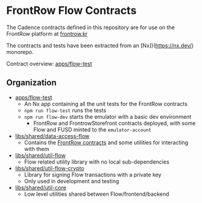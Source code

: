 # FrontRow Flow Contracts

The Cadence contracts defined in this repository are for use on the FrontRow platform at [frontrow.kr](https://frontrow.kr)

The contracts and tests have been extracted from an [Nx])(https://nx.dev/) monorepo.

Contract overview: [apps/flow-test](./apps/flow-test)

## Organization

- [apps/flow-test](./apps/flow-test)
  - An Nx app containing all the unit tests for the FrontRow contracts
  - `npm run flow-test` runs the tests
  - `npm run flow-dev` starts the emulator with a basic dev environment
    - FrontRow and FrontrowStorefront contracts deployed, with some Flow and FUSD minted to the `emulator-account`
- [libs/shared/data-access-flow](./libs/shared/data-access-flow)
  - Contains the [FrontRow contracts](./libs/shared/data-access-flow/src/lib/frontrow) and some utilities for interacting with them
- [libs/shared/util-flow](./libs/shared/util-flow)
  - Flow related utility library with no local sub-dependencies
- [libs/shared/util-flow-crypto](./libs/shared/util-flow-crypto)
  - Library for signing Flow transactions with a private key
  - Only used in development and testing
- [libs/shared/util-core](./libs/shared/util-core)
  - Low level utilities shared between Flow/frontend/backend
